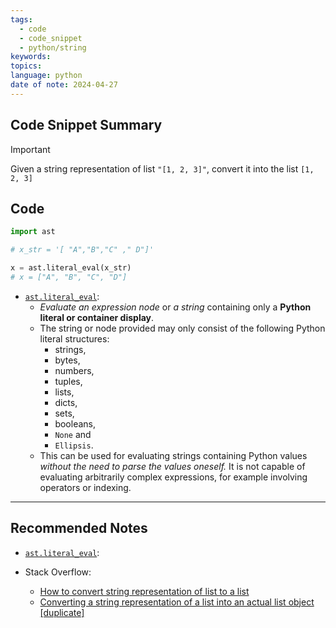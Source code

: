 ```yaml
---
tags:
  - code
  - code_snippet
  - python/string
keywords: 
topics: 
language: python
date of note: 2024-04-27
---
```


## Code Snippet Summary

>[!important]
>Given a string representation of list `"[1, 2, 3]"`, convert it into the list `[1, 2, 3]`


## Code

```python
import ast

# x_str = '[ "A","B","C" ," D"]'

x = ast.literal_eval(x_str)
# x = ["A", "B", "C", "D"]
```

- [`ast.literal_eval`](https://docs.python.org/library/ast.html#ast.literal_eval):
	- *Evaluate an expression node* or *a string* containing only a **Python literal or container display**. 
	- The string or node provided may only consist of the following Python literal structures: 
		- strings, 
		- bytes, 
		- numbers, 
		- tuples, 
		- lists, 
		- dicts, 
		- sets, 
		- booleans, 
		- `None` and 
		- `Ellipsis`.
	- This can be used for evaluating strings containing Python values *without the need to parse the values oneself.* It is not capable of evaluating arbitrarily complex expressions, for example involving operators or indexing.


-----------
##  Recommended Notes

- [`ast.literal_eval`](https://docs.python.org/library/ast.html#ast.literal_eval):

- Stack Overflow:
	- [How to convert string representation of list to a list](https://stackoverflow.com/questions/1894269/how-to-convert-string-representation-of-list-to-a-list)
	- [Converting a string representation of a list into an actual list object [duplicate]](https://stackoverflow.com/questions/10775894/converting-a-string-representation-of-a-list-into-an-actual-list-object)